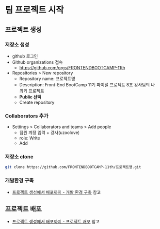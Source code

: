 # 팀 프로젝트 시작

## 프로젝트 생성

### 저장소 생성

- github 로그인
- Github organizations 접속
  - <https://github.com/orgs/FRONTENDBOOTCAMP-11th>
- Repositories > New repository
  - Repository name: 프로젝트명
  - Description: Front-End BootCamp 11기 파이널 프로젝트 8조 강사팀의 나의키 프로젝트
  - **Public 선택**
  - Create repository

### Collaborators 추가

- Settings > Collaborators and teams > Add people
  - 팀원 계정 입력 + 강사(uzoolove)
  - role: Write
  - Add

### 저장소 clone

```sh
git clone https://github.com/FRONTENDBOOTCAMP-11th/프로젝트명.git
```

### 개발환경 구축

- [프로젝트 생성에서 배포까지 - 개발 환경 구축](./02.start.md#개발-환경-구축) 참고

## 프로젝트 배포

- [프로젝트 생성에서 배포까지 - 프로젝트 배포](./02.start.md#프로젝트-배포) 참고
